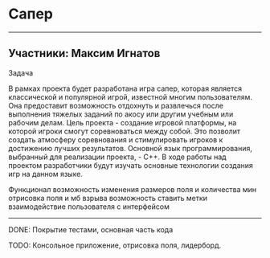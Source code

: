 # Сапер

---
Участники: Максим Игнатов
---


Задача

В рамках проекта будет разработана игра сапер, которая является классической и популярной игрой, известной многим пользователям. Она предоставит возможность отдохнуть и развлечься после выполнения тяжелых заданий по акосу или другим учебным или рабочим делам.
Цель проекта - создание игровой платформы, на которой игроки смогут соревноваться между собой. Это позволит создать атмосферу соревнования и стимулировать игроков к достижению лучших результатов.
Основной язык программирования, выбранный для реализации проекта, - C++. В ходе работы над проектом разработчики будут изучать основные технологии создания игр на данном языке.

Функционал
возможность изменения размеров поля и количества мин
отрисовка поля и мб взрыва
возможность ставить метки
взаимодействие пользователя с интерфейсом

---
DONE: Покрытие тестами, основная часть кода

TODO: Консольное приложение, отрисовка поля, лидерборд.

